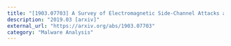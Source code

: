 ```yaml
---
title: "[1903.07703] A Survey of Electromagnetic Side-Channel Attacks and Discussion on their Case-Progressing Potential for Digital Forensics"
description: "2019.03 [arxiv]"
external_url: "https://arxiv.org/abs/1903.07703"
category: "Malware Analysis"
---
```

